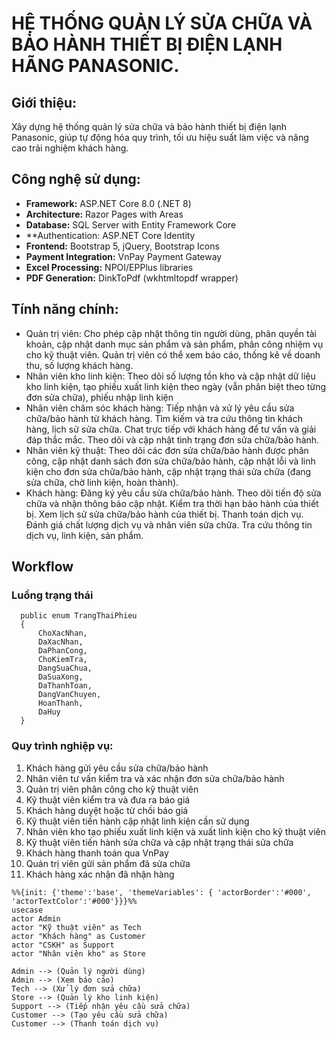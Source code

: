 # HỆ THỐNG QUẢN LÝ SỬA CHỮA VÀ BẢO HÀNH THIẾT BỊ ĐIỆN LẠNH HÃNG PANASONIC.

## Giới thiệu:
Xây dựng hệ thống quản lý sửa chữa và bảo hành thiết bị điện lạnh Panasonic, giúp tự động hóa quy trình, tối ưu hiệu suất làm việc và nâng cao trải nghiệm khách hàng.

## Công nghệ sử dụng:
  - **Framework:** ASP.NET Core 8.0 (.NET 8)
  - **Architecture:** Razor Pages with Areas
  - **Database:** SQL Server with Entity Framework Core
  - **Authentication: ASP.NET Core Identity
  - **Frontend:** Bootstrap 5, jQuery, Bootstrap Icons
  - **Payment Integration:** VnPay Payment Gateway
  - **Excel Processing:** NPOI/EPPlus libraries
  - **PDF Generation:** DinkToPdf (wkhtmltopdf wrapper)

## Tính năng chính:
   -	Quản trị viên: Cho phép cập nhật thông tin người dùng, phân quyền tài khoản, cập nhật danh mục sản phẩm và sản phẩm, phân công nhiệm vụ cho kỹ thuật viên. Quản trị viên có thể xem báo cáo, thống kê về doanh thu, số lượng khách hàng.
   -	Nhân viên kho linh kiện: Theo dõi số lượng tồn kho và cập nhật dữ liệu kho linh kiện, tạo phiếu xuất linh kiện theo ngày (vẫn phân biệt theo từng đơn sửa chữa), phiếu nhập linh kiện
   -	Nhân viên chăm sóc khách hàng: Tiếp nhận và xử lý yêu cầu sửa chữa/bảo hành từ khách hàng. Tìm kiếm và tra cứu thông tin khách hàng, lịch sử sửa chữa. Chat trực tiếp với khách hàng để tư vấn và giải đáp thắc mắc. Theo dõi và cập nhật tình trạng đơn sửa chữa/bảo hành.
   -	Nhân viên kỹ thuật: Theo dõi các đơn sửa chữa/bảo hành được phân công, cập nhật danh sách đơn sửa chữa/bảo hành, cập nhật lỗi và linh kiện cho đơn sửa chữa/bảo hành, cập nhật trạng thái sửa chữa (đang sửa chữa, chờ linh kiện, hoàn thành).
   -	Khách hàng: Đăng ký yêu cầu sửa chữa/bảo hành. Theo dõi tiến độ sửa chữa và nhận thông báo cập nhật. Kiểm tra thời hạn bảo hành của thiết bị. Xem lịch sử sửa chữa/bảo hành của thiết bị. Thanh toán dịch vụ. Đánh giá chất lượng dịch vụ và nhân viên sửa chữa. Tra cứu thông tin dịch vụ, linh kiện, sản phẩm.

##  Workflow

### Luồng trạng thái
  ```cshap
    public enum TrangThaiPhieu
    {
        ChoXacNhan,
        DaXacNhan,
        DaPhanCong,
        ChoKiemTra,
        DangSuaChua,
        DaSuaXong,
        DaThanhToan,
        DangVanChuyen,
        HoanThanh,
        DaHuy
    }
  ```
  
### Quy trình nghiệp vụ:
  1. Khách hàng gửi yêu cầu sửa chữa/bảo hành
  2. Nhân viên tư vấn kiểm tra và xác nhận đơn sửa chữa/bảo hành
  3. Quản trị viên phân công cho kỹ thuật viên
  4. Kỹ thuật viên kiểm tra và đưa ra báo giá
  5. Khách hàng duyệt hoặc từ chối báo giá
  6. Kỹ thuật viên tiến hành cập nhật linh kiện cần sử dụng
  7. Nhân viên kho tạo phiếu xuất linh kiện và xuất linh kiện cho kỹ thuật viên
  8. Kỹ thuật viên tiến hành sửa chữa và cập nhật trạng thái sửa chữa
  9. Khách hàng thanh toán qua VnPay
  10. Quản trị viên gửi sản phẩm đã sửa chữa
  11. Khách hàng xác nhận đã nhận hàng

```mermaid
%%{init: {'theme':'base', 'themeVariables': { 'actorBorder':'#000', 'actorTextColor':'#000'}}}%%
usecase
actor Admin
actor "Kỹ thuật viên" as Tech
actor "Khách hàng" as Customer
actor "CSKH" as Support
actor "Nhân viên kho" as Store

Admin --> (Quản lý người dùng)
Admin --> (Xem báo cáo)
Tech --> (Xử lý đơn sửa chữa)
Store --> (Quản lý kho linh kiện)
Support --> (Tiếp nhận yêu cầu sửa chữa)
Customer --> (Tạo yêu cầu sửa chữa)
Customer --> (Thanh toán dịch vụ)
```

